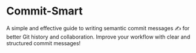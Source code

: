 # Commit-Smart
A simple and effective guide to writing semantic commit messages ✍️ for better Git history and collaboration. Improve your workflow with clear and structured commit messages!
